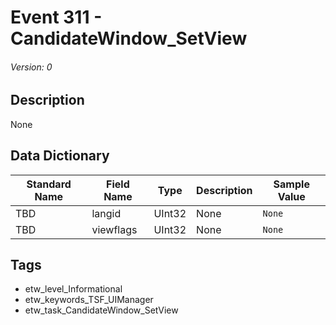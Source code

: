 # Event 311 - CandidateWindow_SetView
###### Version: 0

## Description
None

## Data Dictionary
|Standard Name|Field Name|Type|Description|Sample Value|
|---|---|---|---|---|
|TBD|langid|UInt32|None|`None`|
|TBD|viewflags|UInt32|None|`None`|

## Tags
* etw_level_Informational
* etw_keywords_TSF_UIManager
* etw_task_CandidateWindow_SetView